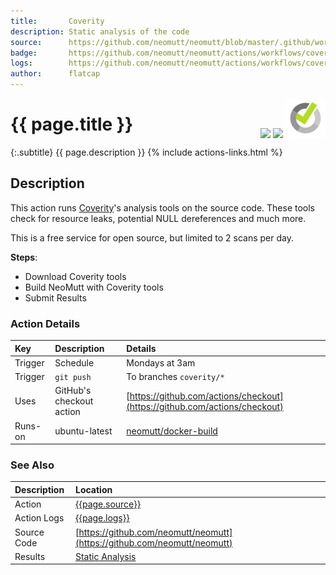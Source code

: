 ```yaml
---
title:       Coverity
description: Static analysis of the code
source:      https://github.com/neomutt/neomutt/blob/master/.github/workflows/coverity.yml
badge:       https://github.com/neomutt/neomutt/actions/workflows/coverity.yml/badge.svg
logs:        https://github.com/neomutt/neomutt/actions/workflows/coverity.yml
author:      flatcap
---
```


<div style="float: right;">
<a href="https://github.com/neomutt/neomutt/actions/workflows/coverity.yml"><img src="https://github.com/neomutt/neomutt/actions/workflows/coverity.yml/badge.svg" /></a>
<a href="https://scan.coverity.com/projects/neomutt-neomutt"><img src="https://img.shields.io/coverity/scan/8495.svg" /></a>
<a href="https://coverity.com/"><img src="/images/coverity.png" /></a>
</div>

# {{ page.title }}

{:.subtitle}
{{ page.description }}
{% include actions-links.html %}

## Description

This action runs [Coverity](https://coverity.com/)'s analysis tools on the source code.
These tools check for resource leaks, potential NULL dereferences and much more.

This is a free service for open source, but limited to 2 scans per day.

**Steps**:
- Download Coverity tools
- Build NeoMutt with Coverity tools
- Submit Results

### Action Details

| Key     | Description              | Details                                                                                        |
| :------ | :----------------------- | :--------------------------------------------------------------------------------------------- |
| Trigger | Schedule                 | Mondays at 3am                                                                                 |
| Trigger | `git push`               | To branches `coverity/*`                                                                       |
| Uses    | GitHub's checkout action | [https://github.com/actions/checkout](https://github.com/actions/checkout)                     |
| Runs-on | ubuntu-latest            | [neomutt/docker-build](https://ghcr.io/neomutt/docker-build)                                   |

### See Also

| Description | Location                                                                                       |
| :---------- | :--------------------------------------------------------------------------------------------- |
| Action      | [{{page.source}}]({{page.source}})                                                             |
| Action Logs | [{{page.logs}}]({{page.logs}})                                                                 |
| Source Code | [https://github.com/neomutt/neomutt](https://github.com/neomutt/neomutt)                       |
| Results     | [Static Analysis](https://scan.coverity.com/projects/neomutt-neomutt)                          |

